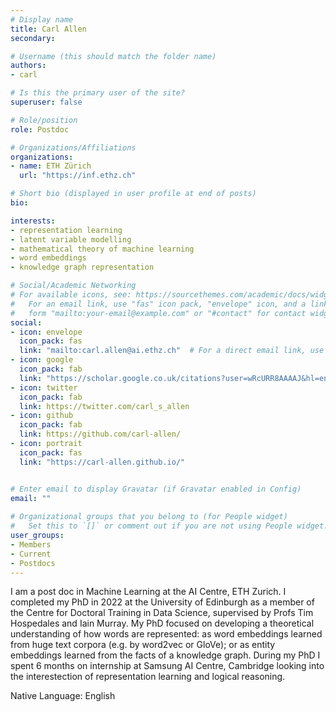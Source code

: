 ```yaml
---
# Display name
title: Carl Allen
secondary: 

# Username (this should match the folder name)
authors:
- carl

# Is this the primary user of the site?
superuser: false

# Role/position
role: Postdoc

# Organizations/Affiliations
organizations:
- name: ETH Zürich
  url: "https://inf.ethz.ch"

# Short bio (displayed in user profile at end of posts)
bio: 

interests:
- representation learning
- latent variable modelling
- mathematical theory of machine learning
- word embeddings
- knowledge graph representation

# Social/Academic Networking
# For available icons, see: https://sourcethemes.com/academic/docs/widgets/#icons
#   For an email link, use "fas" icon pack, "envelope" icon, and a link in the
#   form "mailto:your-email@example.com" or "#contact" for contact widget.
social:
- icon: envelope
  icon_pack: fas
  link: "mailto:carl.allen@ai.ethz.ch"  # For a direct email link, use "mailto:test@example.org".
- icon: google
  icon_pack: fab
  link: "https://scholar.google.co.uk/citations?user=wRcURR8AAAAJ&hl=en"
- icon: twitter
  icon_pack: fab
  link: https://twitter.com/carl_s_allen
- icon: github
  icon_pack: fab
  link: https://github.com/carl-allen/
- icon: portrait
  icon_pack: fas
  link: "https://carl-allen.github.io/"


# Enter email to display Gravatar (if Gravatar enabled in Config)
email: ""
  
# Organizational groups that you belong to (for People widget)
#   Set this to `[]` or comment out if you are not using People widget.  
user_groups:
- Members
- Current
- Postdocs
---
```


I am a post doc in Machine Learning at the AI Centre, ETH Zurich. I completed my PhD in 2022 at the University of Edinburgh as a member of the Centre for Doctoral Training in Data Science, supervised by Profs Tim Hospedales and Iain Murray. My PhD focused on developing a theoretical understanding of how words are represented: as word embeddings learned from huge text corpora (e.g. by word2vec or GloVe); or as entity embeddings learned from the facts of a knowledge graph. During my PhD I spent 6 months on internship at Samsung AI Centre, Cambridge looking into the interestection of representation learning and logical reasoning.

Native Language: English

